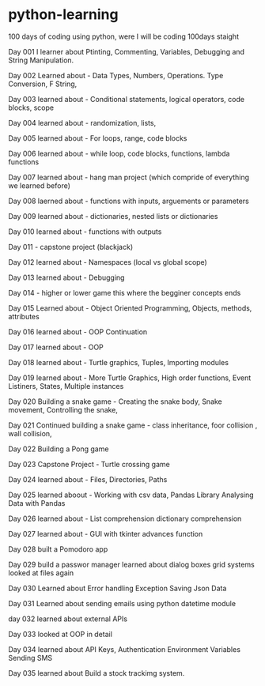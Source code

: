 # python-learning
100 days of coding using python, were I will be coding 100days staight

Day 001
I learner about 
    Ptinting, 
    Commenting, 
    Variables, 
    Debugging and 
    String Manipulation.


Day 002
Learned about -
    Data Types,
    Numbers,
    Operations.
    Type Conversion,
    F String,

Day 003
learned about - 
    Conditional statements,
    logical operators,
    code blocks,
    scope


Day 004 
learned about - 
    randomization,
    lists,

Day 005
learned about - 
    For loops,
    range,
    code blocks

Day 006
learned about - 
    while loop,
    code blocks,
    functions, 
    lambda functions

Day 007 
learned about -
    hang man project (which compride of everything we learned before)

Day 008
laerned about - 
    functions with inputs,
    arguements or parameters


Day 009
learned about - 
    dictionaries,
    nested lists or dictionaries

Day 010
learned about - 
    functions with outputs


Day  011 - capstone project (blackjack)

Day 012 
learned about - 
    Namespaces (local vs global scope)

Day 013 
learned about - 
    Debugging

Day 014  - higher or lower game 
    this where the begginer concepts ends

Day 015 
Learned about -
    Object Oriented Programming,
        Objects,
        methods,
        attributes

Day 016 
learned about - 
    OOP Continuation

Day 017 
learned about -
    OOP 

Day 018 
learned about - 
    Turtle graphics,
    Tuples,
    Importing modules


Day 019
learned about - 
    More Turtle Graphics,
    High order functions,
    Event Listiners,
    States,
    Multiple instances

Day 020 
Building a snake game - 
    Creating the snake body,
    Snake movement,
    Controlling the snake,



Day 021
Continued building a snake game - 
    class inheritance,
    foor collision ,
    wall collision,


Day 022
Building a Pong game

Day 023
Capstone Project - Turtle crossing game

Day 024 
learned about -
    Files,
    Directories,
    Paths


Day 025 
learned aboout - 
    Working with csv data,
    Pandas Library
    Analysing Data with Pandas

Day 026
learned about -
    List comprehension
    dictionary comprehension

Day 027 
learned about - 
    GUI with tkinter
    advances function 
    

Day 028
built a Pomodoro app

Day 029
build a passwor manager
    learned about 
        dialog boxes
        grid systems
        looked at files again


Day 030
Learned about 
    Error handling
    Exception
    Saving Json Data


Day 031
Learned about
    sending emails using python
    datetime module

day 032
learned about
    external APIs


Day 033 
looked at 
    OOP in detail


Day 034
learned about 
    API Keys,
    Authentication
    Environment Variables
    Sending SMS

Day 035 
learned about
    Build a stock trackimg system.
